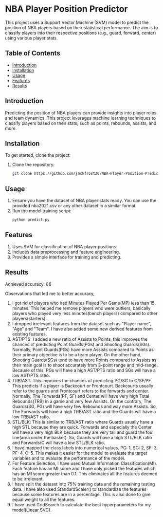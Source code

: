 # NBA Player Position Predictor

This project uses a Support Vector Machine (SVM) model to predict the position of NBA players based on their statistical performance. The aim is to classify players into their respective positions (e.g., guard, forward, center) using various player stats.

## Table of Contents

- [Introduction](#introduction)
- [Installation](#installation)
- [Usage](#usage)
- [Features](#features)
- [Results](#results)

## Introduction

Predicting the position of NBA players can provide insights into player roles and team dynamics. This project leverages machine learning techniques to classify players based on their stats, such as points, rebounds, assists, and more.

## Installation

To get started, clone the project:

1. Clone the repository:
   ```bash
   git clone https://github.com/jackfrost30/NBA-Player-Position-Predictor.git

## Usage

1. Ensure you have the dataset of NBA player stats ready. You can use the provided nba2021.csv or any other dataset in a similar format.
2. Run the model training script:
   ```bash
   python predict.py

## Features

1. Uses SVM for classification of NBA player positions.
2. Includes data preprocessing and feature engineering.
3. Provides a simple interface for training and predicting.

## Results

Achieved accuracy: 86

Observations that led me to better accuracy,

1. I got rid of players who had Minutes Played Per Game(MP) less than 15 minutes. This helped me remove players who were outliers, basically players who played very less minutes(bench players) compared to other players(starters).
2. I dropped irrelevant features from the dataset such as "Player name", "Age" and "Team". I have also added some new derived features from existing features.
3. AST/PTS: I added a new ratio of Assists to Points, this improves the chances of predicting Point Guards(PGs) and Shooting Guards(SGs). Normally, Point Guards(PGs) have more Assists compared to Points as their primary objective is to be a team player. On the other hand, Shooting Guards(SGs) tend to have more Points compared to Assists as their main goal is to shoot accurately from 3-point range and mid-range. Because of this, PGs will have a high AST/PTS ratio and SGs will have a low AST/PTS ratio.
4. TRB/AST: This improves the chances of predicting PG/SG to C/SF/PF. This predicts if a player is Backcourt or Frontcourt. Backcourts usually refer to the guards and Frontcourt refers to the forwards and center. Normally, The Forwards(PF, SF) and Center will have very high Total Rebounds(TRB) in a game and very few Assists. On the contrary, The Guards(SG, PG) will have very few Rebounds and way more Assists. So, The Forwards will have a high TRB/AST ratio and the Guards will have a low TRB/AST ratio.
5. STL/BLK: This is similar to TRB/AST ratio where Guards usually have a high STL because they are quick. Forwards and especially the Center will have a very high BLK because they are very tall and guard the foul line(area under the basket). So, Guards will have a high STL/BLK ratio and Forwards/C will have a low STL/BLK ratio.
6. I have mapped the class labels into numerical values. PG: 1, SG: 2, SF: 3, PF: 4, C: 5. This makes it easier for the model to evaluate the target variables and to evaluate the performance of the model.
7. For Feature Selection, I have used Mutual Information Classification(MI). Each feature has an MI score and I have only picked the features which has an MI score greater than 0.1. This eliminates all the features deemed to be irrelevant.
8. I have split the dataset into 75% training data and the remaining testing data. I have also used StandardScaler() to standardize the features because some features are in a percentage. This is also done to give equal weight to all the features.
9. I have used GridSearch to calculate the best hyperparameters for my model(Linear SVC).
   







